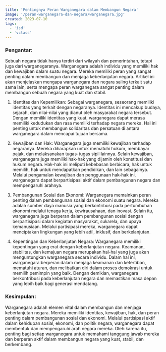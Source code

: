 ```yaml
---
title: 'Pentingnya Peran Warganegara dalam Membangun Negara'
image: '/peran-warganegara-dan-negara/warganegara.jpg'
created: 2023-07-10
tags:
  - 'isd'
  - 'vclass'
---
```



### Pengantar:

Sebuah negara tidak hanya terdiri dari wilayah dan pemerintahan, tetapi juga dari warganegaranya. Warganegara adalah individu yang memiliki hak dan kewajiban dalam suatu negara. Mereka memiliki peran yang sangat penting dalam membangun dan menjaga keberlanjutan negara. Artikel ini akan menjelaskan mengapa warganegara dan negara saling terkait satu sama lain, serta mengapa peran warganegara sangat penting dalam membangun sebuah negara yang kuat dan stabil.

1. Identitas dan Kepemilikan:
Sebagai warganegara, seseorang memiliki identitas yang terkait dengan negaranya. Identitas ini mencakup budaya, sejarah, dan nilai-nilai yang dianut oleh masyarakat negara tersebut. Dengan memiliki identitas yang kuat, warganegara dapat merasa memiliki kedudukan dan rasa memiliki terhadap negara mereka. Hal ini penting untuk membangun solidaritas dan persatuan di antara warganegara dalam mencapai tujuan bersama.

2. Kewajiban dan Hak:
Warganegara juga memiliki kewajiban terhadap negaranya. Mereka diharapkan untuk mematuhi hukum, membayar pajak, dan melaksanakan tugas-tugas sipil lainnya. Selain kewajiban, warganegara juga memiliki hak-hak yang dijamin oleh konstitusi dan hukum negara. Hak-hak ini meliputi kebebasan berbicara, hak untuk memilih, hak untuk mendapatkan pendidikan, dan lain sebagainya. Melalui pengamalan kewajiban dan penggunaan hak-hak ini, warganegara dapat berpartisipasi aktif dalam pembangunan negara dan mempengaruhi arahnya.

3. Pembangunan Sosial dan Ekonomi:
Warganegara memainkan peran penting dalam pembangunan sosial dan ekonomi suatu negara. Mereka adalah sumber daya manusia yang berkontribusi pada pertumbuhan ekonomi melalui tenaga kerja, kewirausahaan, dan inovasi. Selain itu, warganegara juga berperan dalam pembangunan sosial dengan berpartisipasi dalam kegiatan masyarakat, sukarela, dan upaya kemanusiaan. Melalui partisipasi mereka, warganegara dapat menciptakan lingkungan yang lebih adil, inklusif, dan berkelanjutan.

4. Kepentingan dan Keberlanjutan Negara:
Warganegara memiliki kepentingan yang erat dengan keberlanjutan negara. Keamanan, stabilitas, dan kemajuan negara merupakan hal-hal yang juga akan menguntungkan warganegara secara individu. Dalam hal ini, warganegara berperan dalam menjaga keamanan dan ketertiban, mematuhi aturan, dan melibatkan diri dalam proses demokrasi untuk memilih pemimpin yang baik. Dengan demikian, warganegara berkontribusi pada keberlanjutan negara dan memastikan masa depan yang lebih baik bagi generasi mendatang.

### Kesimpulan:

Warganegara adalah elemen vital dalam membangun dan menjaga keberlanjutan negara. Mereka memiliki identitas, kewajiban, hak, dan peran penting dalam pembangunan sosial dan ekonomi. Melalui partisipasi aktif dalam kehidupan sosial, ekonomi, dan politik negara, warganegara dapat membentuk dan mempengaruhi arah negara mereka. Oleh karena itu, penting bagi setiap warganegara untuk memahami tanggung jawab mereka dan berperan aktif dalam membangun negara yang kuat, stabil, dan berkembang.